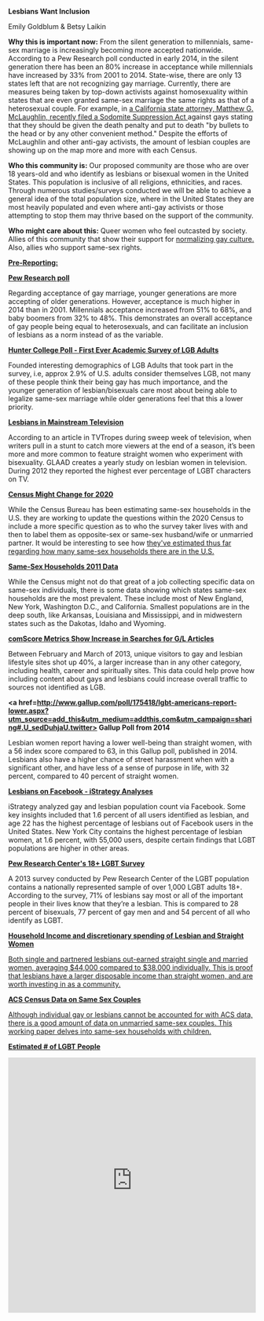 **Lesbians Want Inclusion**

Emily Goldblum & Betsy Laikin

**Why this is important now:**
From the silent generation to millennials, same-sex marriage is increasingly becoming more accepted nationwide. According to a Pew Research poll conducted in early 2014, in the silent generation there has been an 80% increase in acceptance while millennials have increased by 33% from 2001 to 2014. State-wise, there are only 13 states left that are not recognizing gay marriage. 
Currently, there are measures being taken by top-down activists against homosexuality within states that are even granted same-sex marriage the same rights as that of a heterosexual couple. For example, in <a href= http://www.lgbtqnation.com/2015/03/calif-attorney-files-for-ballot-initiative-seeking-to-have-all-gays-executed/> a California state attorney, Matthew G. McLaughlin, recently filed a Sodomite Suppression Act </a> against gays stating that they should be given the death penalty and put to death "by bullets to the head or by any other convenient method." 
Despite the efforts of McLaughlin and other anti-gay activists, the amount of lesbian couples are showing up on the map more and more with each Census. 

**Who this community is:**
Our proposed community are those who are over 18 years-old and who identify as lesbians or bisexual women in the United States.  This population is inclusive of all religions, ethnicities, and races.  Through numerous studies/surveys conducted we will be able to achieve a general idea of the total population size, where in the United States they are most heavily populated and even where anti-gay activists or those attempting to stop them may thrive based on the support of the community.

**Who might care about this:**
Queer women who feel outcasted by society. Allies of this community that show their support for <a href=http://www.pinknews.co.uk/2015/02/15/us-support-for-same-sex-marriage-hits-record-high>normalizing gay culture. </a> Also, allies who support same-sex rights.

<u>**Pre-Reporting:**</u>

 **<a href=http://features.pewforum.org/same-sex-marriage-attitudes/slide2.php>Pew Research poll </a>**
   
   Regarding acceptance of gay marriage, younger generations are more accepting of older generations. However, acceptance is much higher in 2014 than in 2001. Millennials acceptance increased from 51% to 68%, and baby boomers from 32% to 48%. This demonstrates an overall acceptance of gay people being equal to heterosexuals, and can facilitate an inclusion of lesbians as a norm instead of as the variable.

**<a href=http://politics.as.nyu.edu/docs/IO/4819/hunter_college_poll.pdf> Hunter College Poll - First Ever Academic Survey of LGB Adults </a>**
  
  Founded interesting demographics of LGB Adults that took part in the survey, i.e, approx 2.9% of U.S. adults consider themselves LGB, not many of these people think their being gay has much importance, and the younger generation of lesbian/bisexuals care most about being able to legalize same-sex marriage while older generations feel that this a lower priority.

**<a href=https://www.glaad.org/files/whereweareontv12.pdf> Lesbians in Mainstream Television </a>**
  
  According to an article in TVTropes during sweep week of television, when writers pull in a stunt to catch more viewers at the end of a season, it’s been more and more common to feature straight women who experiment with bisexuality. GLAAD creates a yearly study on lesbian women in television. During 2012 they reported the highest ever percentage of LGBT characters on TV.

**<a href=http://fivethirtyeight.com/features/the-census-still-doesnt-know-how-many-same-sex-couples-there-are/> Census Might Change for 2020 </a>**
 
  While the Census Bureau has been estimating same-sex households in the U.S. they are working to update the questions within the 2020 Census to include a more specific question as to who the survey taker lives with and then to label them as opposite-sex or same-sex husband/wife or unmarried partner. It would be interesting to see how <a href=http://www.pewresearch.org/fact-tank/2014/05/13/census-struggles-to-reach-an-accurate-number-on-gay-marriages/> they've estimated thus far regarding how many same-sex households there are in the U.S. </a>

**<a href=http://www.census.gov/prod/2011pubs/acsbr10-03.pdf> Same-Sex Households 2011 Data </a>**
  
  While the Census might not do that great of a job collecting specific data on same-sex individuals, there is some data showing which states same-sex households are the most prevalent.  These include most of New England, New York, Washington D.C., and California.  Smallest populations are in the deep south, like Arkansas, Louisiana and Mississippi, and in midwestern states such as the Dakotas, Idaho and Wyoming.

**<a href=http://trends.e-strategyblog.com/2013/05/09/top-gaining-site-categories-february-march-2013/11020> comScore Metrics Show Increase in Searches for G/L Articles </a>**

  Between February and March of 2013, unique visitors to gay and lesbian lifestyle sites shot up 40%, a larger increase than in any other category, including health, career and spiritually sites.  This data could help prove how including content about gays and lesbians could increase overall traffic to sources not identified as LGB. 

**<a href=http://www.gallup.com/poll/175418/lgbt-americans-report-lower.aspx?utm_source=add_this&utm_medium=addthis.com&utm_campaign=sharing#.U_sedDuhjaU.twitter> Gallup Poll from 2014 </a>**

  Lesbian women report having a lower well-being than straight women, with a 56 index score compared to 63, in this Gallup poll, published in 2014. Lesbians also have a higher chance of street harassment when with a significant other, and have less of a sense of purpose in life, with 32 percent, compared to 40 percent of straight women.

**<a href=http://istrategylabs.com/2010/04/facebook-gay-men-and-lesbian-statistics-pakistan-and-washington-dc-standout/> Lesbians on Facebook - iStrategy Analyses </a>**

  iStrategy analyzed gay and lesbian population count via Facebook. Some key insights included that 1.6 percent of all users identified as lesbian, and age 22 has the highest percentage of lesbians out of Facebook users in the United States. New York City contains the highest percentage of lesbian women, at 1.6 percent, with 55,000 users, despite certain findings that LGBT populations are higher in other areas. 

**<a href=http://www.pewsocialtrends.org/2013/06/13/a-survey-of-lgbt-americans/> Pew Research Center's 18+ LGBT Survey </a>**

  A 2013 survey conducted by Pew Research Center of the LGBT population contains a nationally represented sample of over 1,000 LGBT adults 18+. According to the survey, 71% of lesbians say most or all of the important people in their lives know that they’re a lesbian. This is compared to 28 percent of bisexuals, 77 percent of gay men and and 54 percent of all who identify as LGBT. 

**<a href=http://www.experian.com/blogs/marketing-forward/2012/07/20/sim-a-look-at-household-income-and-discretionary-spend-of-lesbian-gay-and-heterosexual-americans/> Household Income and discretionary spending of Lesbian and Straight Women**

  Both single and partnered lesbians out-earned straight single and married women, averaging $44,000 compared to $38,000 individually. This is proof that lesbians have a larger disposable income than straight women, and are worth investing in as a community. 

**<a href=http://www.census.gov/hhes/samesex/files/Krivickas-Lofquist%20PAA%202011.pdf> ACS Census Data on Same Sex Couples**

Although individual gay or lesbians cannot be accounted for with ACS data, there is a good amount of data on unmarried same-sex couples. This working paper delves into same-sex households with children.

**<a href=http://williamsinstitute.law.ucla.edu/wp-content/uploads/Gates-How-Many-People-LGBT-Apr-2011.pdf> Estimated # of LGBT People**

<iframe width='100%' height='520' frameborder='0' src='http://emilygoldblum.cartodb.com/viz/8b6a4444-bb94-11e4-8b38-0e0c41326911/embed_map' allowfullscreen webkitallowfullscreen mozallowfullscreen oallowfullscreen msallowfullscreen></iframe>